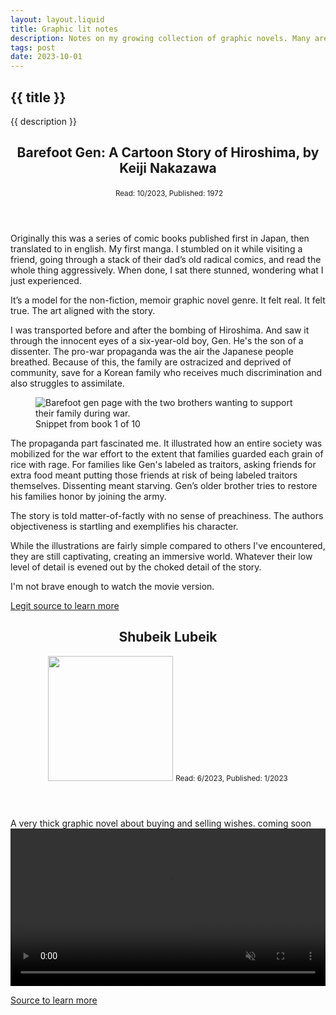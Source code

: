 ```yaml
---
layout: layout.liquid
title: Graphic lit notes
description: Notes on my growing collection of graphic novels. Many are memoirs. Most are considered radical.
tags: post
date: 2023-10-01
---
```



<section class="books hero">

# {{ title }}
{{ description }}
</section>



<section>

<header>

## Barefoot Gen: A Cartoon Story of Hiroshima, by Keiji Nakazawa

<picture>
    <source srcset="https://covers.openlibrary.org/b/isbn/1442207485-M.jpg" type="image/jpg" >
    <img src="https://covers.openlibrary.org/b/isbn/1442207485-M.jpg" alt="" />
</picture>
<small>Read: 10/2023, Published: 1972</small>

</header>

Originally this was a series of comic books published first in Japan, then translated to in english. My first manga. I stumbled on it while visiting a friend, going through a stack of their dad’s old radical comics, and read the whole thing aggressively. When done, I sat there stunned, wondering what I just experienced.

It’s a model for the non-fiction, memoir graphic novel genre. It felt real. It felt true. The art aligned with the story.

I was transported before and after the bombing of Hiroshima. And saw it through the innocent eyes of a six-year-old boy, Gen. He's the son of a dissenter. The pro-war propaganda was the air the Japanese people breathed. Because of this, the family are ostracized and deprived of community, save for a Korean family who receives much discrimination and also struggles to assimilate.

<figure>
    <picture>
        <!-- <source srcset="{{ page.url | url }}img/barefoot-gen-snippet.webp" type="image/webp"> -->
        <source srcset="{{ page.url | url }}img/barefoot-gen-snippet.jpg" type="image/jpg">
        <img src="{{ page.url | url }}img/barefoot-gen-snippet.jpg"  alt="Barefoot gen page with the two brothers wanting to support their family during war.">
        <figcaption>Snippet from book 1 of 10</figcaption>
    </picture>
</figure>

The propaganda part fascinated me. It illustrated how an entire society was mobilized for the war effort to the extent that families guarded each grain of rice with rage. For families like Gen's labeled as traitors, asking friends for extra food meant putting those friends at risk of being labeled traitors themselves. Dissenting meant starving. Gen’s older brother tries to restore his families honor by joining the army.

The story is told matter-of-factly with no sense of preachiness. The authors objectiveness is startling and exemplifies his character.

While the illustrations are fairly simple compared to others I've encountered, they are still captivating, creating an immersive world. Whatever their low level of detail is evened out by the choked detail of the story.

I'm not brave enough to watch the movie version. 

<a href="https://www.studiesinthenovel.org/content/teaching-barefoot-gen">Legit source to learn more</a>

<header>

## Shubeik Lubeik

<picture>
    <source srcset="{{ page.url | url }}img/shubeik-lubeik-cover.jpg" type="image/jpg">
    <img src="{{ page.url | url }}img/shubeik-lubeik-cover.jpg" width="200" alt="">
</picture>
<small>Read: 6/2023, Published: 1/2023</small>
</header>
A very thick graphic novel about buying and selling wishes. coming soon


 <video id="shubeik-lubeik" autoplay="" loop="" muted="" playsinline="" width="100%">
    <!-- <source src="https://videos.cdn.redhat.com/dx-web/video/ansible-lightspeed.webm" type="video/webm"> -->
    <source src="{{ page.url | url }}img/shubeik-lubeik-sm.mp4" type="video/mp4">
        <p>
        Your browser doesn't support HTML video. Here is a
        <a href="{{ page.url | url }}img/shubeik-lubeik-sm.mp4">link to the video</a> instead.
      </p>
</video>


<!-- <figure>
    <video controls>
      <source src="{{ page.url | url }}img/shubeik-lubeik-sm.mp4" type="video/mp4" />
      <p>
        Your browser doesn't support HTML video. Here is a
        <a href="{{ page.url | url }}img/shubeik-lubeik-sm.mp4">link to the video</a> instead.
      </p>
    </video>
    <figcaption>Watch a flip-through (27 seconds)</figcaption>
</figure> -->
<!-- 

a moving-to-tears, beautiful, mega-thick comic 🥹 👏



learned a bunch from the emotional 20 minute read of Don Brown's The Great American Dust Bowl.

for not having many words, at 80 pages with huge panels, the sources section is immense. think this is due to footnoting many actual quotes into the story.
 -->

<a href="https://www.comicsbeat.com/graphic-novel-review-shubeik-lubeik-3-magical-tales-in-egypt/">Source to learn more</a>


</section>



<section>
      
</section>